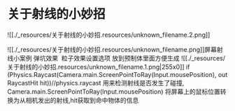 # 关于射线的小妙招


![[./_resources/关于射线的小妙招.resources/unknown_filename.2.png]]

![[./_resources/关于射线的小妙招.resources/unknown_filename.png]]屏幕射线小案例
弹坑效果  粒子效果设置选项 放到预制体里面方便生成
![[./_resources/关于射线的小妙招.resources/unknown_filename.1.png|255x0]]
if (Physics.Raycast(Camera.main.ScreenPointToRay(Input.mousePosition), out RaycastHit hit))//physics.raycast 用来检测射线是否发生了碰撞, Camera.main.ScreenPointToRay(Input.mousePosition) 将屏幕上的鼠标位置转换为从相机发出的射线,hit获取到命中物体的信息

